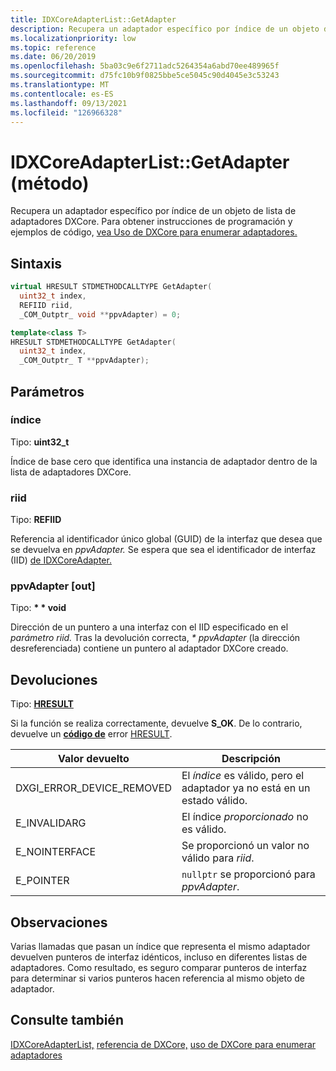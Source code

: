 ```yaml
---
title: IDXCoreAdapterList::GetAdapter
description: Recupera un adaptador específico por índice de un objeto de lista de adaptadores DXCore.
ms.localizationpriority: low
ms.topic: reference
ms.date: 06/20/2019
ms.openlocfilehash: 5ba03c9e6f2711adc5264354a6abd70ee489965f
ms.sourcegitcommit: d75fc10b9f0825bbe5ce5045c90d4045e3c53243
ms.translationtype: MT
ms.contentlocale: es-ES
ms.lasthandoff: 09/13/2021
ms.locfileid: "126966328"
---
```

# <a name="idxcoreadapterlistgetadapter-method"></a>IDXCoreAdapterList::GetAdapter (método)

Recupera un adaptador específico por índice de un objeto de lista de adaptadores DXCore. Para obtener instrucciones de programación y ejemplos de código, [vea Uso de DXCore para enumerar adaptadores.](../dxcore-enum-adapters.md)

## <a name="syntax"></a>Sintaxis

```cpp
virtual HRESULT STDMETHODCALLTYPE GetAdapter(
  uint32_t index,
  REFIID riid,
  _COM_Outptr_ void **ppvAdapter) = 0;

template<class T>
HRESULT STDMETHODCALLTYPE GetAdapter( 
  uint32_t index,
  _COM_Outptr_ T **ppvAdapter);
```

## <a name="parameters"></a>Parámetros

### <a name="index"></a>índice

Tipo: **uint32_t**

Índice de base cero que identifica una instancia de adaptador dentro de la lista de adaptadores DXCore.

### <a name="riid"></a>riid

Tipo: **REFIID**

Referencia al identificador único global (GUID) de la interfaz que desea que se devuelva en *ppvAdapter.* Se espera que sea el identificador de interfaz (IID) [de IDXCoreAdapter.](./nn-dxcore_interface-idxcoreadapter.md)

### <a name="ppvadapter-out"></a>ppvAdapter [out]

Tipo: **\* \* void**

Dirección de un puntero a una interfaz con el IID especificado en el *parámetro riid.* Tras la devolución correcta, *\* ppvAdapter* (la dirección desreferenciada) contiene un puntero al adaptador DXCore creado.

## <a name="returns"></a>Devoluciones

Tipo: **[HRESULT](../../com/structure-of-com-error-codes.md)**

Si la función se realiza correctamente, devuelve **S_OK**. De lo contrario, devuelve un [**código de**](../../com/structure-of-com-error-codes.md) error [HRESULT](../../com/com-error-codes-10.md).

|Valor devuelto|Descripción|
|-|-|
|DXGI_ERROR_DEVICE_REMOVED|El *índice* es válido, pero el adaptador ya no está en un estado válido.|
|E_INVALIDARG|El índice *proporcionado* no es válido.|
|E_NOINTERFACE|Se proporcionó un valor no válido para *riid*.|
|E_POINTER|`nullptr` se proporcionó para *ppvAdapter*.|

## <a name="remarks"></a>Observaciones

Varias llamadas que pasan un índice que representa el mismo adaptador devuelven punteros de interfaz idénticos, incluso en diferentes listas de adaptadores. Como resultado, es seguro comparar punteros de interfaz para determinar si varios punteros hacen referencia al mismo objeto de adaptador.

## <a name="see-also"></a>Consulte también

[IDXCoreAdapterList,](./nn-dxcore_interface-idxcoreadapterlist.md) [referencia de DXCore,](../dxcore-reference.md) [uso de DXCore para enumerar adaptadores](../dxcore-enum-adapters.md)